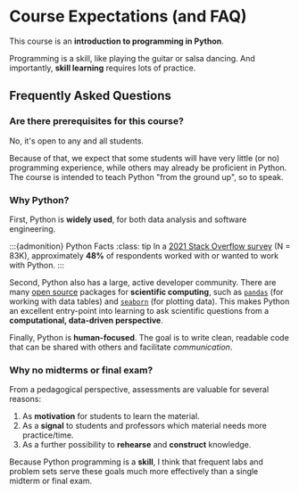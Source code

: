# Course Expectations (and FAQ)

This course is an **introduction to programming in Python**.

Programming is a skill, like playing the guitar or salsa dancing. And importantly, **skill learning** requires lots of practice. 


## Frequently Asked Questions

### Are there prerequisites for this course?

No, it's open to any and all students.

Because of that, we expect that some students will have very little (or no) programming experience, while others may already be proficient in Python. The course is intended to teach Python "from the ground up", so to speak.

### Why Python?

First, Python is **widely used**, for both data analysis and software engineering. 

:::{admonition} Python Facts
:class: tip
In a [2021 Stack Overflow survey](https://insights.stackoverflow.com/survey/2021#most-popular-technologies-language) (N = 83K), approximately **48%** of respondents worked with or wanted to work with Python.
:::

Second, Python also has a large, active developer community. There are many [open source](https://en.wikipedia.org/wiki/Open_source) packages for **scientific computing**, such as [`pandas`](https://pandas.pydata.org/) (for working with data tables) and [`seaborn`](https://seaborn.pydata.org/) (for plotting data). This makes Python an excellent entry-point into learning to ask scientific questions from a **computational, data-driven perspective**.

Finally, Python is **human-focused**. The goal is to write clean, readable code that can be shared with others and facilitate *communication*.


### Why no midterms or final exam?

From a pedagogical perspective, assessments are valuable for several reasons: 

1) As **motivation** for students to learn the material.  
2) As a **signal** to students and professors which material needs more practice/time.  
3) As a further possibility to **rehearse** and **construct** knowledge.

Because Python programming is a **skill**, I think that frequent labs and problem sets serve these goals much more effectively than a single midterm or final exam.


